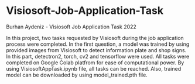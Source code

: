 # Visiosoft-Job-Application-Task
Burhan Aydeniz - Visiosoft Job Application Task 2022

In this project, two tasks requested by Visiosoft during the job application process were completed. In the first question, a model was trained by using provided images from Visiosoft to detect information plate and shop signs. In this part, detectron2, torch, cv2 and tensorflow were used. All tasks were completed on Google Colab platfrom for ease of computational power. By using VisiosoftAppTask.ipynb file, all tasks can be reached. Also, trained model can be downloaded by using model_trained.pth file.
